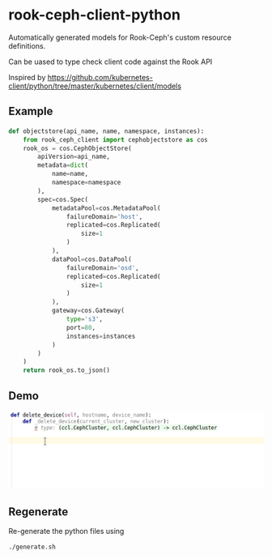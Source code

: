 # rook-ceph-client-python

Automatically generated models for Rook-Ceph's custom resource definitions.

Can be uased to type check client code against the Rook API

Inspired by https://github.com/kubernetes-client/python/tree/master/kubernetes/client/models


## Example

```python
def objectstore(api_name, name, namespace, instances):
    from rook_ceph_client import cephobjectstore as cos
    rook_os = cos.CephObjectStore(
        apiVersion=api_name,
        metadata=dict(
            name=name,
            namespace=namespace
        ),
        spec=cos.Spec(
            metadataPool=cos.MetadataPool(
                failureDomain='host',
                replicated=cos.Replicated(
                    size=1
                )
            ),
            dataPool=cos.DataPool(
                failureDomain='osd',
                replicated=cos.Replicated(
                    size=1
                )
            ),
            gateway=cos.Gateway(
                type='s3',
                port=80,
                instances=instances
            )
        )
    )
    return rook_os.to_json()
```

## Demo

![](rook-python-client-demo.gif)

## Regenerate

Re-generate the python files using 

```bash
./generate.sh
```